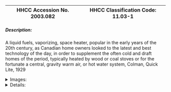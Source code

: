 | **HHCC Accession No. 2003.082** |**HHCC Classification Code:  11.03-1**|
| ----------- | ----------- |
##### Description:
A liquid fuels, vaporizing, space heater, popular in the early years of the 20th century, as Canadian home owners looked to the latest and best technology of the day, in order to supplement the often cold and draft homes of the period, typically heated by wood or coal stoves or for the fortunate a central, gravity warm air, or hot water system, Colman, Quick Lite, 1929


<details>
	<summary>Images:</summary>
<div class="gallery gallery-wrapper--full" contenteditable="false" data-is-empty="false" data-translation="Add images" data-columns="6">
<figure class="gallery__item"><a href="#DOMAIN_NAME#gallery/11.03-1.jpg" data-size="1570x1389"><img src="#DOMAIN_NAME#gallery/11.03-1-thumbnail.jpg" alt=""></a></figure>
<figure class="gallery__item"><a href="#DOMAIN_NAME#gallery/11.03-1a.jpg" data-size="1459x1689"><img src="#DOMAIN_NAME#gallery/11.03-1a-thumbnail.jpg" alt=""></a></figure>
<figure class="gallery__item"><a href="#DOMAIN_NAME#gallery/11.03-1b.jpg" data-size="1270x1693"><img src="#DOMAIN_NAME#gallery/11.03-1b-thumbnail.jpg" alt=""></a></figure>
</div>
</details>


<details>
	<summary>Details:</summary>

##### Group:
11.03 Vaporizing, Liquid Fuel Burning Equipment and Systems - Space Heating

##### Make:
Colman

##### Manufacturer:
Colman Co. Ltd., Toronto

##### Model:
Quick Lite, Colman QC

##### Serial No.:


##### Size:
12x12x19'h

##### Weight:
5 lbs.

##### Circa:
1929

##### Rating:
Exhibit, education, and research quality, illustrating the design concepts, construction and styling , by an industry leader of the period, of liquid fuel, vaporizing, portable space heaters in the early years of the 20th century in Canada.

##### Patent Date/Number:


##### Provenance:
From York County (York Region) Ontario, once a rich agricultural hinterlands, attracting early settlement in the last years of the 18th century. Located on the north slopes of the Oak Ridges Moraine, within 20 miles of Toronto, the County would also attract early ex-urban development, to be come a wealthy market place for the emerging household and consumer technologies of the early and mid 20th century. 

This artifact was discovered in the 1950's in the used stock of T. H. Oliver, Refrigeration and Electric Sales and Service, Aurora, Ontario, an early worker in the field of agricultural, industrial and consumer technology.

##### Type and Design:
Built in liquid fuel tank,
14 inch parabolic heat reflector in spun aluminum
needle, fuel control valve
ceramic heater element 
steel wire safety guard
wooden, insulating handle in antiqued grey finish

##### Construction:


##### Material:


##### Special Features:


##### Accessories:


##### Capacities:


##### Performance Characteristics:


##### Operation:


##### Control and Regulation:


##### Targeted Market Segment:


##### Consumer Acceptance:


##### Merchandising:


##### Market Price:


##### Technological Significance:
A remarkable statement of the advancements made by the Canadian heating industry in the first two decades of the 20th century, demonstrating not only the cumulated design and engineering expertise of the times, but also the materials and manufacturing processes that were by then available to the Canadian manufacturers, who saw and understood the market potential from a public crying out for greater winter time comfort.

##### Industrial Significance:


##### Socio-economic Significance:


##### Socio-cultural Significance:


##### Donor:
G. Leslie Oliver, The T. H. Oliver HVACR Collection

##### HHCC Storage Location:


##### Tracking:


##### Bibliographic References:


##### Notes:


##### Related Reports:

</details>
